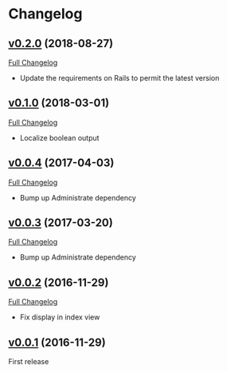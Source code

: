 # Changelog

## [v0.2.0](https://github.com/zooppa/administrate-field-boolean_emoji/tree/v0.2.0) (2018-08-27)

[Full Changelog](https://github.com/zooppa/administrate-field-boolean_emoji/compare/v0.1.0...v0.2.0)

* Update the requirements on Rails to permit the latest version

## [v0.1.0](https://github.com/zooppa/administrate-field-boolean_emoji/tree/v0.1.0) (2018-03-01)

[Full Changelog](https://github.com/zooppa/administrate-field-boolean_emoji/compare/v0.0.4...v0.1.0)

* Localize boolean output

## [v0.0.4](https://github.com/zooppa/administrate-field-boolean_emoji/tree/v0.0.4) (2017-04-03)

[Full Changelog](https://github.com/zooppa/administrate-field-boolean_emoji/compare/v0.0.3...v0.0.4)

* Bump up Administrate dependency

## [v0.0.3](https://github.com/zooppa/administrate-field-boolean_emoji/tree/v0.0.3) (2017-03-20)

[Full Changelog](https://github.com/zooppa/administrate-field-boolean_emoji/compare/v0.0.2...v0.0.3)

* Bump up Administrate dependency

## [v0.0.2](https://github.com/zooppa/administrate-field-boolean_emoji/tree/v0.0.2) (2016-11-29)

[Full Changelog](https://github.com/zooppa/administrate-field-boolean_emoji/compare/v0.0.1...v0.0.2)

* Fix display in index view

## [v0.0.1](https://github.com/zooppa/administrate-field-boolean_emoji/tree/v0.0.1) (2016-11-29)

First release
